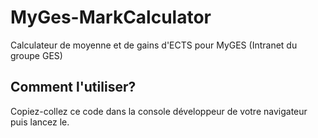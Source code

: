 # MyGes-MarkCalculator
Calculateur de moyenne et de gains d'ECTS pour MyGES (Intranet du groupe GES)

## Comment l'utiliser?
Copiez-collez ce code dans la console développeur de votre navigateur puis lancez le.
